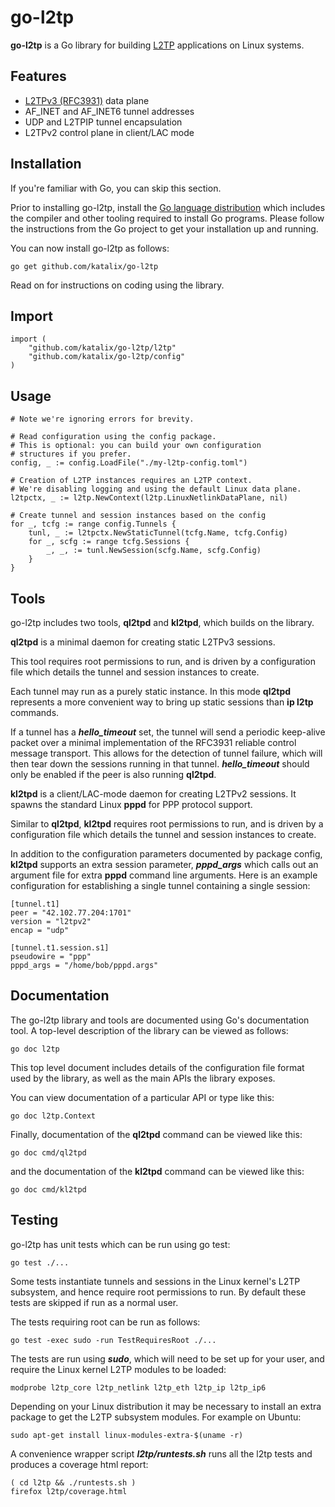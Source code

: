 # go-l2tp

**go-l2tp** is a Go library for building
[L2TP](https://en.wikipedia.org/wiki/Layer_2_Tunneling_Protocol) applications
on Linux systems.

## Features

* [L2TPv3 (RFC3931)](https://tools.ietf.org/html/rfc3931) data plane
* AF_INET and AF_INET6 tunnel addresses
* UDP and L2TPIP tunnel encapsulation
* L2TPv2 control plane in client/LAC mode

## Installation

If you're familiar with Go, you can skip this section.

Prior to installing go-l2tp, install the [Go language distribution](https://golang.org/dl/)
which includes the compiler and other tooling required to install Go programs.
Please follow the instructions from the Go project to get your installation up and running.

You can now install go-l2tp as follows:

    go get github.com/katalix/go-l2tp

Read on for instructions on coding using the library.

## Import

    import (
        "github.com/katalix/go-l2tp/l2tp"
        "github.com/katalix/go-l2tp/config"
    )

## Usage

	# Note we're ignoring errors for brevity.

	# Read configuration using the config package.
	# This is optional: you can build your own configuration
	# structures if you prefer.
	config, _ := config.LoadFile("./my-l2tp-config.toml")

	# Creation of L2TP instances requires an L2TP context.
	# We're disabling logging and using the default Linux data plane.
	l2tpctx, _ := l2tp.NewContext(l2tp.LinuxNetlinkDataPlane, nil)

	# Create tunnel and session instances based on the config
	for _, tcfg := range config.Tunnels {
		tunl, _ := l2tpctx.NewStaticTunnel(tcfg.Name, tcfg.Config)
		for _, scfg := range tcfg.Sessions {
			_, _, := tunl.NewSession(scfg.Name, scfg.Config)
		}
	}

## Tools

go-l2tp includes two tools, **ql2tpd** and **kl2tpd**, which builds on the library.

**ql2tpd** is a minimal daemon for creating static L2TPv3 sessions.

This tool requires root permissions to run, and is driven by a configuration file which
details the tunnel and session instances to create.

Each tunnel may run as a purely static instance.  In this mode **ql2tpd** represents
a more convenient way to bring up static sessions than **ip l2tp** commands.

If a tunnel has a ***hello_timeout*** set, the tunnel will send a periodic keep-alive
packet over a minimal implementation of the RFC3931 reliable control message transport.
This allows for the detection of tunnel failure, which will then tear down the sessions
running in that tunnel.  ***hello_timeout*** should only be enabled if the peer is also
running **ql2tpd**.

**kl2tpd** is a client/LAC-mode daemon for creating L2TPv2 sessions.  It spawns the standard
Linux **pppd** for PPP protocol support.

Similar to **ql2tpd**, **kl2tpd** requires root permissions to run, and is driven by a
configuration file which details the tunnel and session instances to create.

In addition to the configuration parameters documented by package config, **kl2tpd**
supports an extra session parameter, ***pppd_args*** which calls out an argument file
for extra **pppd** command line arguments.  Here is an example configuration for establishing
a single tunnel containing a single session:

    [tunnel.t1]
    peer = "42.102.77.204:1701"
    version = "l2tpv2"
    encap = "udp"

    [tunnel.t1.session.s1]
    pseudowire = "ppp"
    pppd_args = "/home/bob/pppd.args"

## Documentation

The go-l2tp library and tools are documented using Go's documentation tool.  A top-level
description of the library can be viewed as follows:

    go doc l2tp

This top level document includes details of the configuration file format used by the
library, as well as the main APIs the library exposes.

You can view documentation of a particular API or type like this:

    go doc l2tp.Context

Finally, documentation of the **ql2tpd** command can be viewed like this:

    go doc cmd/ql2tpd

and the documentation of the **kl2tpd** command can be viewed like this:

    go doc cmd/kl2tpd

## Testing

go-l2tp has unit tests which can be run using go test:

    go test ./...

Some tests instantiate tunnels and sessions in the Linux kernel's L2TP subsystem,
and hence require root permissions to run.  By default these tests are skipped if
run as a normal user.

The tests requiring root can be run as follows:

    go test -exec sudo -run TestRequiresRoot ./...

The tests are run using ***sudo***, which will need to be set up for your user,
and require the Linux kernel L2TP modules to be loaded:

    modprobe l2tp_core l2tp_netlink l2tp_eth l2tp_ip l2tp_ip6

Depending on your Linux distribution it may be necessary to install an extra package to
get the L2TP subsystem modules.  For example on Ubuntu:

    sudo apt-get install linux-modules-extra-$(uname -r)

A convenience wrapper script ***l2tp/runtests.sh*** runs all the l2tp tests and
produces a coverage html report:

    ( cd l2tp && ./runtests.sh )
    firefox l2tp/coverage.html
